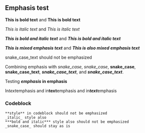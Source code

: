 ## Emphasis test
**This is bold text** and __This is bold text__

*This is italic text* and _This is italic text_

***This is bold and italic text*** and ___This is bold and italic text___

_**This is mixed emphasis text**_ and __*This is also mixed emphasis text*__

snake_case_text should not be emphasized

Combining emphasis with _snake_case_, *snake_case*,
**snake_case**, __snake_case_text__,
***snake_case_text***, and ___snake_case_text___. 

Testing **_emphasis_ in emphasis**

In*text*emphasis and in**text**emphasis and in***text***emphasis

### Codeblock
    
    **style** in codeblock should not be emphasized
    _italic_ style also
    ***bold and italic*** style also should not be emphasized
    _snake_case_ should stay as is





